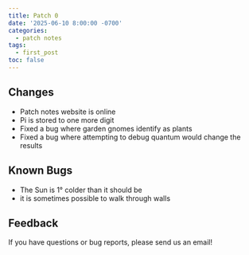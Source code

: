 ```yaml
---
title: Patch 0
date: '2025-06-10 8:00:00 -0700'
categories:
  - patch notes
tags:
  - first_post
toc: false
---
```

## Changes
- Patch notes website is online
- Pi is stored to one more digit
- Fixed a bug where garden gnomes identify as plants
- Fixed a bug where attempting to debug quantum would change the results

## Known Bugs
- The Sun is 1° colder than it should be
- it is sometimes possible to walk through walls

## Feedback
If you have questions or bug reports, please send us an email!
